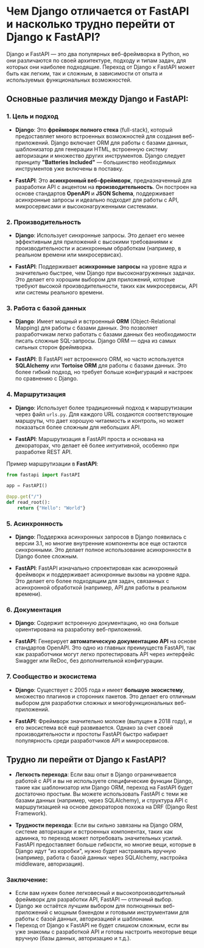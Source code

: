 
# Чем Django отличается от FastAPI и насколько трудно перейти от Django к FastAPI?

Django и FastAPI — это два популярных веб-фреймворка в Python, но они различаются по своей архитектуре, подходу и типам задач, для которых они наиболее подходящие. Переход от Django к FastAPI может быть как легким, так и сложным, в зависимости от опыта и используемых функциональных возможностей.

## Основные различия между Django и FastAPI:

### 1. **Цель и подход**
- **Django**: Это **фреймворк полного стека** (full-stack), который предоставляет много встроенных возможностей для создания веб-приложений. Django включает ORM для работы с базами данных, шаблонизатор для генерации HTML, встроенную систему авторизации и множество других инструментов. Django следует принципу **"Batteries Included"** — большинство необходимых инструментов уже включены в поставку.
  
- **FastAPI**: Это **асинхронный веб-фреймворк**, предназначенный для разработки API с акцентом на **производительность**. Он построен на основе стандартов **OpenAPI** и **JSON Schema**, поддерживает асинхронные запросы и идеально подходит для работы с API, микросервисами и высоконагруженными системами.

### 2. **Производительность**
- **Django**: Использует синхронные запросы. Это делает его менее эффективным для приложений с высокими требованиями к производительности и асинхронным обработкам (например, в реальном времени или микросервисах).
  
- **FastAPI**: Поддерживает **асинхронные запросы** на уровне ядра и значительно быстрее, чем Django при высоконагруженных задачах. Это делает его хорошим выбором для приложений, которые требуют высокой производительности, таких как микросервисы, API или системы реального времени.

### 3. **Работа с базой данных**
- **Django**: Имеет мощный и встроенный **ORM** (Object-Relational Mapping) для работы с базами данных. Это позволяет разработчикам легко работать с базами данных без необходимости писать сложные SQL-запросы. Django ORM — одна из самых сильных сторон фреймворка.

- **FastAPI**: В FastAPI нет встроенного ORM, но часто используется **SQLAlchemy** или **Tortoise ORM** для работы с базами данных. Это более гибкий подход, но требует больше конфигураций и настроек по сравнению с Django.

### 4. **Маршрутизация**
- **Django**: Использует более традиционный подход к маршрутизации через файл `urls.py`. Для каждого URL создаются соответствующие маршруты, что дает хорошую читаемость и контроль, но может показаться более сложным для небольших API.

- **FastAPI**: Маршрутизация в FastAPI проста и основана на декораторах, что делает её более интуитивной, особенно при разработке REST API.

Пример маршрутизации в **FastAPI**:
```python
from fastapi import FastAPI

app = FastAPI()

@app.get("/")
def read_root():
    return {"Hello": "World"}
```

### 5. **Асинхронность**
- **Django**: Поддержка асинхронных запросов в Django появилась с версии 3.1, но многие внутренние компоненты все еще остаются синхронными. Это делает полное использование асинхронности в Django более сложным.

- **FastAPI**: FastAPI изначально спроектирован как асинхронный фреймворк и поддерживает асинхронные вызовы на уровне ядра. Это делает его более подходящим для задач, связанных с асинхронной обработкой (например, API для работы в реальном времени).

### 6. **Документация**
- **Django**: Содержит встроенную документацию, но она больше ориентирована на разработку веб-приложений.

- **FastAPI**: Генерирует **автоматическую документацию API** на основе стандартов OpenAPI. Это одно из главных преимуществ FastAPI, так как разработчики могут легко протестировать API через интерфейс Swagger или ReDoc, без дополнительной конфигурации.

### 7. **Сообщество и экосистема**
- **Django**: Существует с 2005 года и имеет **большую экосистему**, множество плагинов и сторонних пакетов. Это делает его отличным выбором для разработки сложных и многофункциональных веб-приложений.

- **FastAPI**: Фреймворк значительно моложе (выпущен в 2018 году), и его экосистема всё ещё развивается. Однако за счет своей производительности и простоты FastAPI быстро набирает популярность среди разработчиков API и микросервисов.

## Трудно ли перейти от Django к FastAPI?

- **Легкость перехода**: Если ваш опыт в Django ограничивается работой с API и вы не используете специфические функции Django, такие как шаблонизатор или Django ORM, переход на FastAPI будет достаточно простым. Вы можете использовать FastAPI с теми же базами данных (например, через SQLAlchemy), и структура API с маршрутизацией на основе декораторов похожа на DRF (Django Rest Framework).
  
- **Трудности перехода**: Если вы сильно завязаны на Django ORM, системе авторизации и встроенных компонентах, таких как админка, то переход может потребовать значительных усилий. FastAPI предоставляет больше гибкости, но многие вещи, которые в Django идут "из коробки", нужно будет настраивать вручную (например, работа с базой данных через SQLAlchemy, настройка middleware, авторизация).

### Заключение:
- Если вам нужен более легковесный и высокопроизводительный фреймворк для разработки API, FastAPI — отличный выбор.
- Django же остаётся лучшим выбором для полноценных веб-приложений с мощным бэкендом и готовыми инструментами для работы с базой данных, авторизацией и шаблонами.
- Переход от Django к FastAPI не будет слишком сложным, если вы уже знакомы с разработкой API и готовы настроить некоторые вещи вручную (базы данных, авторизацию и т.д.).
